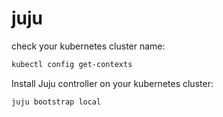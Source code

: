 # juju

check your kubernetes cluster name:
```bash
kubectl config get-contexts
```

Install Juju controller on your kubernetes cluster:
```bash
juju bootstrap local
```

